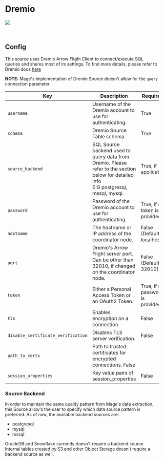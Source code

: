 # Dremio

![](https://www.dremio.com/wp-content/uploads/2023/02/CompanyDremio_centered.png)

<br />

## Config

This source uses Dremio Arrow Flight Client to connect/execute SQL queries and shares most of its settings.
To find more details, please refer to Dremio docs [here](https://docs.dremio.com/current/sonar/client-applications/clients/python)

<b>NOTE:</b> Mage's implementation of Dremio Source doesn't allow for the `query` connection parameter

| Key | Description | Required |
| --- | --- | --- |
| `username` | Username of the Dremio account to use for authenticating. | True |
| `schema` | Dremio Source Table schema. | True |
| `source_backend` | SQL Source backend used to query data from Dremio. Please refer to the section below for detailed info <br /> E.G postgresql, mssql, mysql. | True, if applicable |
| `password` | Password of the Dremio account to use for authenticating. | True, if no token is provided. |
| `hostname` | The hostname or IP address of the coordinator node. | False (Default is localhost) |
| `port` | Dremio's Arrow Flight server port. Can be other than 32010, if changed on the coordinator node. | False (Default is 32010) |
| `token` | Either a Personal Access Token or an OAuth2 Token. | True, if no password is provided. |
| `tls` | Enables encryption on a connection. | False |
| `disable_certificate_verification` | Disables TLS server verification. | False |
| `path_to_certs` | Path to trusted certificates for encrypted connections. False |
| `session_properties` | Key value pairs of session_properties | False |

### Source Backend

In order to maintain the same quality pattern from Mage's data extraction, this Source allow's the user to specify which data source pattern is preferred. As of now, the avaliable backend sources are:

 - postgresql
 - mysql
 - mssql

OracleDB and Snowflake currently doesn't require a backend source.
Internal tables created by S3 and other Object Storage doesn't require a backend source as well.
